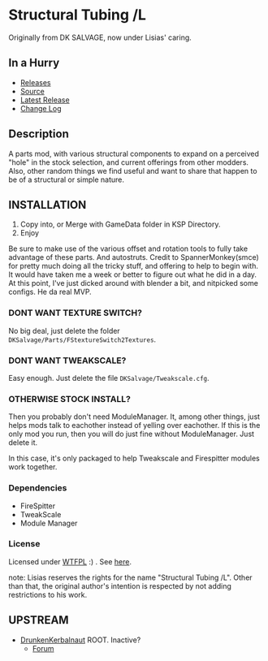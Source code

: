 # Structural Tubing /L

Originally from DK SALVAGE, now under Lisias' caring.


## In a Hurry

* [Releases](https://github.com/net-lisias-ksp/StructuralTubing/tree/Archive)
* [Source](https://github.com/net-lisias-ksp/StructuralTubing)
* [Latest Release](https://github.com/net-lisias-ksp/StructuralTubing/releases)
* [Change Log](./CHANGE_LOG.md)


## Description

A parts mod, with various structural components to expand on a perceived "hole" in the stock selection, and current offerings from other modders. Also, other random things we find useful and want to share that happen to be of a structural or simple nature.


## INSTALLATION

1. Copy into, or Merge with GameData folder in KSP Directory. 
2. Enjoy

Be sure to make use of the various offset and rotation tools to fully take advantage of these parts. And autostruts. Credit to SpannerMonkey(smce) for pretty much doing all the tricky stuff, and offering to help to begin with. It would have taken me a week or better to figure out what he did in a day. At this point, I've just dicked around with blender a bit, and nitpicked some configs. 
He da real MVP.

### DONT WANT TEXTURE SWITCH?
No big deal, just delete the folder `DKSalvage/Parts/FStextureSwitch2Textures`.

### DONT WANT TWEAKSCALE?
Easy enough. Just delete the file `DKSalvage/Tweakscale.cfg`.

### OTHERWISE STOCK INSTALL?
Then you probably don't need ModuleManager. It, among other things, just helps mods talk to eachother instead of yelling over eachother. If this is the only mod you run, then you will do just fine without ModuleManager. Just delete it.

In this case, it's only packaged to help Tweakscale and Firespitter modules work together.

### Dependencies
* FireSpitter
* TweakScale
* Module Manager

### License
Licensed under [WTFPL](http://www.wtfpl.net) :) . See [here](./LICENSE).

note: Lisias reserves the rights for the name "Structural Tubing /L". Other than that, the original author's intention is respected by not adding restrictions to his work.


## UPSTREAM

* [DrunkenKerbalnaut](https://forum.kerbalspaceprogram.com/index.php?/profile/169550-drunkenkerbalnaut/) ROOT. Inactive?
	+ [Forum](https://forum.kerbalspaceprogram.com/index.php?/topic/152597-12x-structural-tubing/&)
